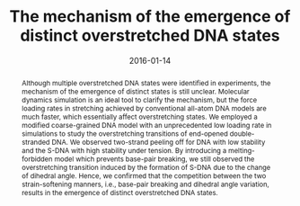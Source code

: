 ---
title: The mechanism of the emergence of distinct overstretched DNA states
authors:
- You-Liang Zhu
- Zhong-Yuan Lu
- Zhao-Yan Sun
date: 2016-01-14
doi: 10.1063/1.4939623
publish_types: 期刊文章
publication: The Journal of Chemical Physics
abstract: Although multiple overstretched DNA states were identified in  experiments, the mechanism of the emergence of distinct states is still  unclear. Molecular dynamics simulation is an ideal tool to clarify the  mechanism, but the force loading rates in stretching achieved by  conventional all-atom DNA models are much faster, which essentially  affect overstretching states. We employed a modified coarse-grained DNA  model with an unprecedented low loading rate in simulations to study the  overstretching transitions of end-opened double-stranded DNA. We  observed two-strand peeling off for DNA with low stability and the S-DNA  with high stability under tension. By introducing a melting-forbidden  model which prevents base-pair breaking, we still observed the  overstretching transition induced by the formation of S-DNA due to the  change of dihedral angle. Hence, we confirmed that the competition  between the two strain-softening manners, i.e., base-pair breaking and  dihedral angle variation, results in the emergence of distinct  overstretched DNA states.
url_pdf: https://pubs.aip.org/jcp/article/144/2/024901/194655/The-mechanism-of-the-emergence-of-distinct
---